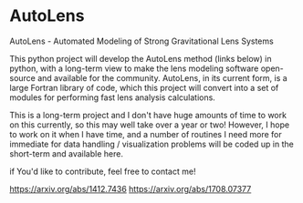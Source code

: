 # AutoLens
AutoLens - Automated Modeling of Strong Gravitational Lens Systems

This python project will develop the AutoLens method (links below) in python, with a long-term view to make the lens modeling software open-source and available for the community. AutoLens, in its current form, is a large Fortran library of code, which this project will convert into a set of modules for performing fast lens analysis calculations.

This is a long-term project and I don't have huge amounts of time to work on this currently, so this may well take over a year or two! However, I hope to work on it when I have time, and a number of routines I need more for immediate for data handling / visualization problems will be coded up in the short-term and available here.

if You'd like to contribute, feel free to contact me!

https://arxiv.org/abs/1412.7436
https://arxiv.org/abs/1708.07377


